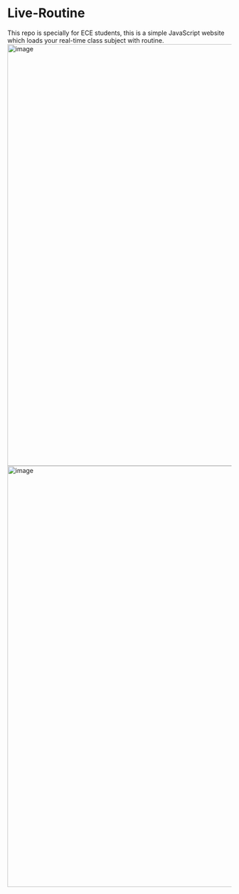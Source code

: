 # Live-Routine
This repo is specially for ECE students, this is a simple JavaScript website which loads your real-time class subject with routine.
<img width="947" alt="image" src="https://user-images.githubusercontent.com/73740066/215264155-a8d60089-bf4d-4209-bef2-7e38c2572cce.png">
<img width="946" alt="image" src="https://user-images.githubusercontent.com/73740066/215264173-c44186fb-7dd7-438d-9fbb-cb14c31bc5dc.png">
